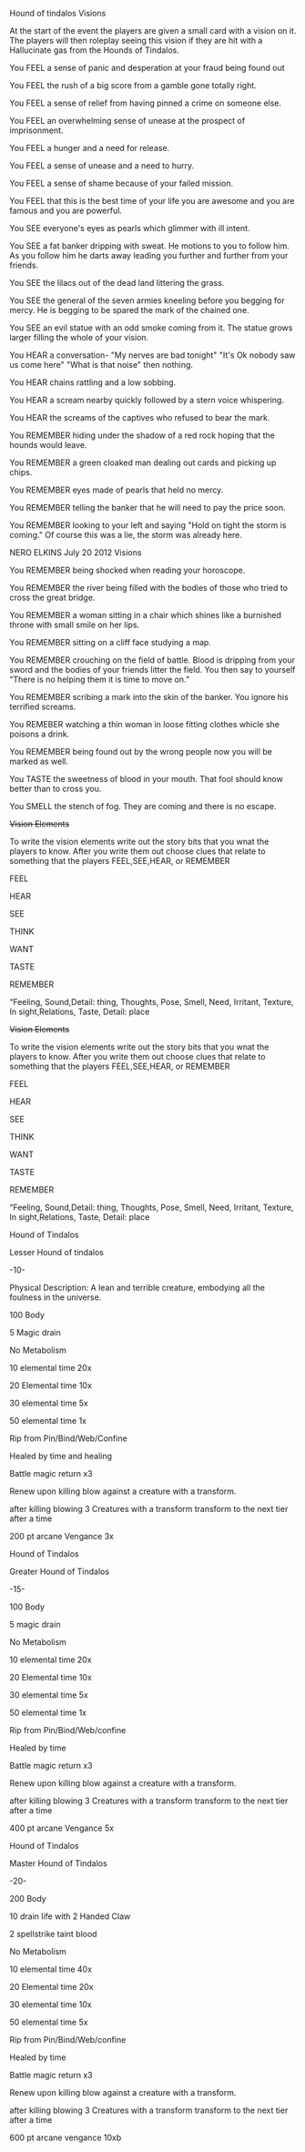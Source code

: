 Hound of tindalos Visions



At the start of the event the players are given a small card with a vision on it. The players will then roleplay seeing this vision if they are hit with a Hallucinate gas from the Hounds of Tindalos. 



You FEEL a sense of panic and desperation at your fraud being found out

You FEEL the rush of a big score from a gamble gone totally right.

You FEEL a sense of relief from having pinned a crime on someone else.

You FEEL an overwhelming sense of unease at the prospect of imprisonment.

You FEEL a hunger and a need for release.

You FEEL a sense of unease and a need to hurry.

You FEEL a sense of shame because of your failed mission.

You FEEL that this is the best time of your life you are awesome and you are famous and you are powerful.

You SEE everyone's eyes as pearls which glimmer with ill intent.

You SEE a fat banker dripping with sweat. He motions to you to follow him. As you follow him he darts away leading you further and further from your friends.

You SEE the lilacs out of the dead land littering the grass.

You SEE the general of the seven armies kneeling before you begging for mercy. He is begging to be spared the mark of the chained one.

You SEE an evil statue with an odd smoke coming from it. The statue grows larger filling the whole of your vision.

You HEAR a conversation- "My nerves are bad tonight" "It's Ok nobody saw us come here" "What is that noise" then nothing.

You HEAR chains rattling and a low sobbing.

You HEAR a scream nearby quickly followed by a stern voice whispering.

You HEAR the screams of the captives who refused to bear the mark. 

You REMEMBER hiding under the shadow of a red rock hoping that the hounds would leave.

You REMEMBER a green cloaked man dealing out cards and picking up chips.

You REMEMBER eyes made of pearls that held no mercy.

You REMEMBER telling the banker that he will need to pay the price soon.

You REMEMBER looking to your left and saying "Hold on tight the storm is coming." Of course this was a lie, the storm was already here.



NERO ELKINS July 20 2012 Visions



You REMEMBER being shocked when reading your horoscope.

You REMEMBER the river being filled with the bodies of those who tried to cross the great bridge. 

You REMEMBER a woman sitting in a chair which shines like a burnished throne with small smile on her lips.

You REMEMBER sitting on a cliff face studying a map.

You REMEMBER crouching on the field of battle. Blood is dripping from your sword and the bodies of your friends litter the field. You then say to yourself “There is no helping them it is time to move on.”

You REMEMBER scribing a mark into the skin of the banker. You ignore his terrified screams.

You REMEBER watching a thin woman in loose fitting clothes whicle she poisons a drink.

You REMEMBER being found out by the wrong people now you will be marked as well.

You TASTE the sweetness of blood in your mouth. That fool should know better than to cross you.

You SMELL the stench of fog. They are coming and there is no escape.



~~Vision Elements~~

To write the vision elements write out the story bits that you wnat the players to know. After you write them out choose clues that relate to something that the players FEEL,SEE,HEAR, or REMEMBER

 

FEEL

HEAR

SEE

THINK

WANT

TASTE

REMEMBER

 

“Feeling, Sound,Detail: thing, Thoughts, Pose, Smell, Need, Irritant, Texture, In sight,Relations, Taste, Detail: place



~~Vision Elements~~

To write the vision elements write out the story bits that you wnat the players to know. After you write them out choose clues that relate to something that the players FEEL,SEE,HEAR, or REMEMBER

 

FEEL

HEAR

SEE

THINK

WANT

TASTE

REMEMBER

 

“Feeling, Sound,Detail: thing, Thoughts, Pose, Smell, Need, Irritant, Texture, In sight,Relations, Taste, Detail: place



Hound of Tindalos



Lesser Hound of tindalos



-10-

Physical Description: A lean and terrible creature, embodying all the foulness in the universe.

100 Body

5 Magic drain

No Metabolism

10 elemental time 20x

20 Elemental time 10x

30 elemental time 5x

50 elemental time 1x

Rip from Pin/Bind/Web/Confine

Healed by time and healing 

Battle magic return x3

Renew upon killing blow against a creature with a transform.

after killing blowing 3 Creatures with a transform transform to the next tier after a time 

200 pt arcane Vengance 3x



Hound of Tindalos



 

 

 

 



Greater Hound of Tindalos



-15-

100 Body

5 magic drain

No Metabolism

10 elemental time 20x

20 Elemental time 10x

30 elemental time 5x

50 elemental time 1x

Rip from Pin/Bind/Web/confine

Healed by time 

Battle magic return x3

Renew upon killing blow against a creature with a transform.

after killing blowing 3 Creatures with a transform transform to the next tier after a time 

400 pt arcane Vengance 5x



Hound of Tindalos



 



Master Hound of Tindalos



-20-

200 Body

10 drain life with 2 Handed Claw

2 spellstrike taint blood

No Metabolism

10 elemental time 40x

20 Elemental time 20x

30 elemental time 10x

50 elemental time 5x

Rip from Pin/Bind/Web/confine

Healed by time 

Battle magic return x3

Renew upon killing blow against a creature with a transform.

after killing blowing 3 Creatures with a transform transform to the next tier after a time 

600 pt arcane vengance 10xb